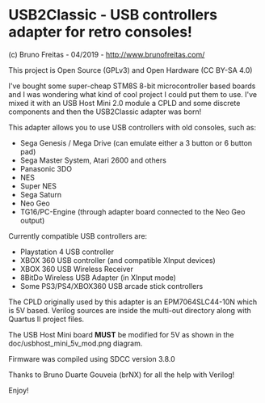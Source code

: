 # USB2Classic - USB controllers adapter for retro consoles!
(c) Bruno Freitas - 04/2019 - http://www.brunofreitas.com/  

This project is Open Source (GPLv3) and Open Hardware (CC BY-SA 4.0)  

I've bought some super-cheap STM8S 8-bit microcontroller based boards and I 
was wondering what kind of cool project I could put them to use. I've mixed
it with an USB Host Mini 2.0 module a CPLD and some discrete components and
then the USB2Classic adapter was born!

This adapter allows you to use USB controllers with old consoles, such as:

* Sega Genesis / Mega Drive (can emulate either a 3 button or 6 button pad)
* Sega Master System, Atari 2600 and others
* Panasonic 3DO
* NES
* Super NES
* Sega Saturn
* Neo Geo
* TG16/PC-Engine (through adapter board connected to the Neo Geo output)

Currently compatible USB controllers are:

* Playstation 4 USB controller
* XBOX 360 USB controller (and compatible XInput devices)
* XBOX 360 USB Wireless Receiver
* 8BitDo Wireless USB Adapter (in XInput mode)
* Some PS3/PS4/XBOX360 USB arcade stick controllers

The CPLD originally used by this adapter is an EPM7064SLC44-10N which is 5V
based. Verilog sources are inside the multi-out directory along with Quartus II
project files.

The USB Host Mini board **MUST** be modified for 5V as shown in the
doc/usbhost_mini_5v_mod.png diagram.

Firmware was compiled using SDCC version 3.8.0

Thanks to Bruno Duarte Gouveia (brNX) for all the help with Verilog!

Enjoy!
